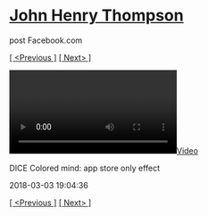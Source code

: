 # [John Henry Thompson](../README.md)
post Facebook.com

[[ <Previous ]](2018-03-03-5.md) [[ Next> ]](2018-03-02-1.md)

[![](../media/2018-03-03/DICE-Colored-mind-app-store-only-effect.mp4)](../README.md)

DICE Colored mind: app store only effect

2018-03-03 19:04:36

[[ <Previous ]](2018-03-03-5.md) [[ Next> ]](2018-03-02-1.md)